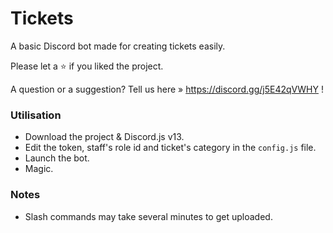 # Tickets

A basic Discord bot made for creating tickets easily.

Please let a ⭐ if you liked the project.

A question or a suggestion? Tell us here » https://discord.gg/j5E42qVWHY !

### Utilisation

- Download the project & Discord.js v13.
- Edit the token, staff's role id and ticket's category in the `config.js` file.
- Launch the bot.
- Magic.

### Notes

- Slash commands may take several minutes to get uploaded.